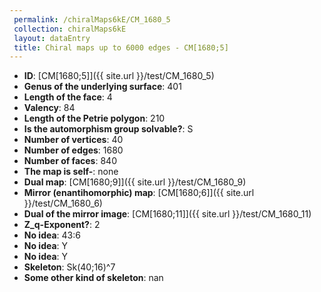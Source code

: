 ```yaml
--- 
 permalink: /chiralMaps6kE/CM_1680_5 
 collection: chiralMaps6kE
 layout: dataEntry
 title: Chiral maps up to 6000 edges - CM[1680;5]
---
```


- **ID**: [CM[1680;5]]({{ site.url }}/test/CM_1680_5)
- **Genus of the underlying surface**: 401
- **Length of the face**: 4
- **Valency**: 84
- **Length of the Petrie polygon**: 210
- **Is the automorphism group solvable?**: S
- **Number of vertices**: 40
- **Number of edges**: 1680
- **Number of faces**: 840
- **The map is self-**: none
- **Dual map**: [CM[1680;9]]({{ site.url }}/test/CM_1680_9)
- **Mirror (enantihomorphic) map**: [CM[1680;6]]({{ site.url }}/test/CM_1680_6)
- **Dual of the mirror image**: [CM[1680;11]]({{ site.url }}/test/CM_1680_11)
- **Z_q-Exponent?**: 2
- **No idea**:  43:6
- **No idea**: Y
- **No idea**: Y
- **Skeleton**: Sk(40;16)^7
- **Some other kind of skeleton**: nan
